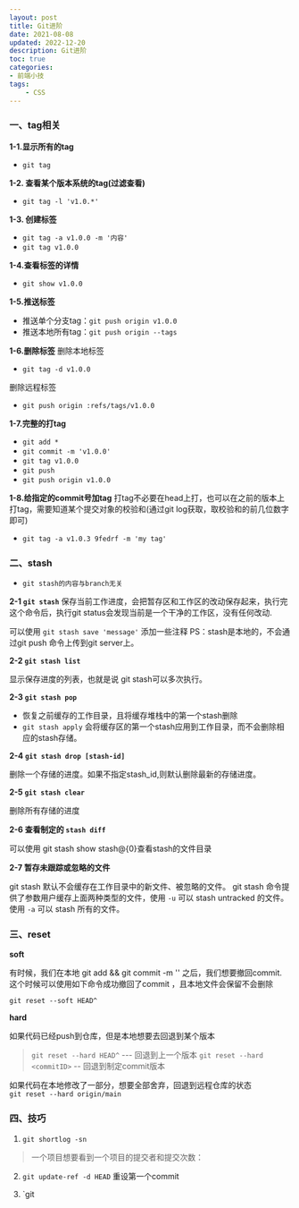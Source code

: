```yaml
---
layout: post
title: Git进阶
date: 2021-08-08
updated: 2022-12-20
description: Git进阶
toc: true
categories:
- 前端小技
tags: 
    - CSS
---
```



### 一、tag相关
**1-1.显示所有的tag**

- `git tag`

**1-2. 查看某个版本系统的tag(过滤查看)**

- `git tag -l 'v1.0.*'`

**1-3. 创建标签**
- `git tag -a v1.0.0 -m '内容'`
- `git tag v1.0.0`

**1-4.查看标签的详情**
- `git show v1.0.0`

**1-5.推送标签**
- 推送单个分支tag：`git push origin v1.0.0` 
- 推送本地所有tag：`git push origin --tags`

**1-6.删除标签**
删除本地标签
- `git tag -d v1.0.0`

删除远程标签
- `git push origin :refs/tags/v1.0.0`

**1-7.完整的打tag**
- `git add *`
- `git commit -m 'v1.0.0'`
- `git tag v1.0.0`
- `git push`
- `git push origin v1.0.0`

**1-8.给指定的commit号加tag**
打tag不必要在head上打，也可以在之前的版本上打tag，需要知道某个提交对象的校验和(通过git log获取，取校验和的前几位数字即可)
- `git tag -a v1.0.3 9fedrf -m 'my tag'`

### 二、stash

- `git stash的内容与branch无关`

**2-1 `git stash`**
 保存当前工作进度，会把暂存区和工作区的改动保存起来，执行完这个命令后，执行git status会发现当前是一个干净的工作区，没有任何改动.

 可以使用 `git stash save 'message'` 添加一些注释
 PS：stash是本地的，不会通过git push 命令上传到git server上。

**2-2 `git stash list`**

显示保存进度的列表，也就是说 git stash可以多次执行。

**2-3 `git stash pop`**

- 恢复之前缓存的工作目录，且将缓存堆栈中的第一个stash删除
- `git stash apply` 会将缓存区的第一个stash应用到工作目录，而不会删除相应的stash存储。

**2-4 `git stash drop [stash-id]`**

 删除一个存储的进度。如果不指定stash_id,则默认删除最新的存储进度。

**2-5 `git stash clear`**

 删除所有存储的进度

**2-6 查看制定的 `stash diff`**

可以使用 git stash show stash@{0}查看stash的文件目录

**2-7 暂存未跟踪或忽略的文件**

git stash 默认不会缓存在工作目录中的新文件、被忽略的文件。
git stash 命令提供了参数用户缓存上面两种类型的文件，使用 `-u` 可以 stash  untracked 的文件。使用 `-a` 可以 stash 所有的文件。

### 三、reset

**soft**

有时候，我们在本地 git add && git commit -m '' 之后，我们想要撤回commit.    
这个时候可以使用如下命令成功撤回了commit ，且本地文件会保留不会删除

`git reset --soft HEAD^ `

**hard**

如果代码已经push到仓库，但是本地想要去回退到某个版本
> `git reset --hard HEAD^`  --- 回退到上一个版本
> `git reset --hard <commitID>` -- 回退到制定commit版本

如果代码在本地修改了一部分，想要全部舍弃，回退到远程仓库的状态  
`git reset --hard origin/main`

### 四、技巧
1. `git shortlog -sn`
> 一个项目想要看到一个项目的提交者和提交次数：

2. `git update-ref -d HEAD`
重设第一个commit

3. `git 



